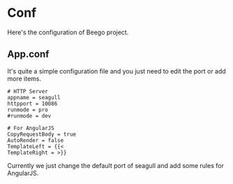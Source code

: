 # Conf

Here's the configuration of Beego project.

## App.conf

It's quite a simple configuration file and you just need to edit the port or add more items.

```
# HTTP Server
appname = seagull
httpport = 10086
runmode = pro
#runmode = dev

# For AngularJS
CopyRequestBody = true
AutoRender = false
TemplateLeft = {{<
TemplateRight = >}}
```

Currently we just change the default port of seagull and add some rules for AngularJS.

